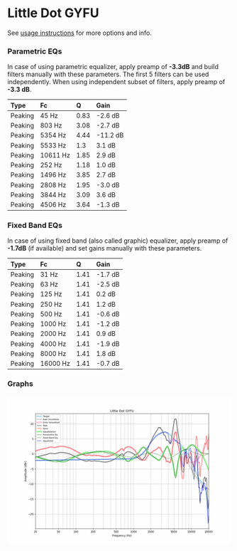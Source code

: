 # Little Dot GYFU
See [usage instructions](https://github.com/jaakkopasanen/AutoEq#usage) for more options and info.

### Parametric EQs
In case of using parametric equalizer, apply preamp of **-3.3dB** and build filters manually
with these parameters. The first 5 filters can be used independently.
When using independent subset of filters, apply preamp of **-3.3 dB**.

| Type    | Fc       |    Q | Gain     |
|:--------|:---------|:-----|:---------|
| Peaking | 45 Hz    | 0.83 | -2.6 dB  |
| Peaking | 803 Hz   | 3.08 | -2.7 dB  |
| Peaking | 5354 Hz  | 4.44 | -11.2 dB |
| Peaking | 5533 Hz  | 1.3  | 3.1 dB   |
| Peaking | 10611 Hz | 1.85 | 2.9 dB   |
| Peaking | 252 Hz   | 1.18 | 1.0 dB   |
| Peaking | 1496 Hz  | 3.85 | 2.7 dB   |
| Peaking | 2808 Hz  | 1.95 | -3.0 dB  |
| Peaking | 3844 Hz  | 3.09 | 3.6 dB   |
| Peaking | 4506 Hz  | 3.64 | -1.3 dB  |

### Fixed Band EQs
In case of using fixed band (also called graphic) equalizer, apply preamp of **-1.7dB**
(if available) and set gains manually with these parameters.

| Type    | Fc       |    Q | Gain    |
|:--------|:---------|:-----|:--------|
| Peaking | 31 Hz    | 1.41 | -1.7 dB |
| Peaking | 63 Hz    | 1.41 | -2.5 dB |
| Peaking | 125 Hz   | 1.41 | 0.2 dB  |
| Peaking | 250 Hz   | 1.41 | 1.2 dB  |
| Peaking | 500 Hz   | 1.41 | -0.6 dB |
| Peaking | 1000 Hz  | 1.41 | -1.2 dB |
| Peaking | 2000 Hz  | 1.41 | 0.9 dB  |
| Peaking | 4000 Hz  | 1.41 | -1.9 dB |
| Peaking | 8000 Hz  | 1.41 | 1.8 dB  |
| Peaking | 16000 Hz | 1.41 | -0.7 dB |

### Graphs
![](./Little%20Dot%20GYFU.png)